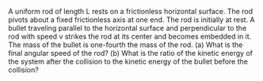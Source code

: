 A uniform rod of length L rests on a frictionless horizontal
surface. The rod pivots about a fixed frictionless axis at one end. The
rod is initially at rest. A bullet traveling parallel to the horizontal surface
and perpendicular to the rod with speed v strikes the rod at its center
and becomes embedded in it. The mass of the bullet is one-fourth the
mass of the rod. (a) What is the final angular speed of the rod? (b) What
is the ratio of the kinetic energy of the system after the collision to the
kinetic energy of the bullet before the collision?